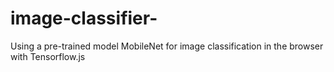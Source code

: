 # image-classifier-
Using a pre-trained model MobileNet for image classification in the browser with Tensorflow.js
